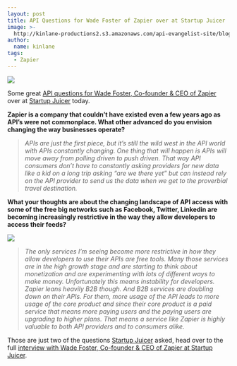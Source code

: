 ```yaml
---
layout: post
title: API Questions for Wade Foster of Zapier over at Startup Juicer
image: >-
  http://kinlane-productions2.s3.amazonaws.com/api-evangelist-site/blog/zapier-logo.png
author:
  name: kinlane
tags:
  - Zapier
---
```

[![](https://s3.amazonaws.com/kinlane-productions2/api-evangelist/zapier/zapier-logo.jpeg)](http://zapier.com/)

Some great [API questions for Wade Foster, Co-founder & CEO of Zapier](http://startupjuicer.com/2012/12/wade-foster-co-founder-ceo-of-zapier/ "API questions for Wade Foster, Co-founder & CEO of Zapier") over at [Startup Juicer](http://startupjuicer.com/ "Startup Juicer") today.

**Zapier is a company that couldn’t have existed even a few years ago as API’s were not commonplace. What other advanced do you envision changing the way businesses operate?**

> _APIs are just the first piece, but it’s still the wild west in the API world with APIs constantly changing. One thing that will happen is APIs will move away from polling driven to push driven. That way API consumers don’t have to constantly asking providers for new data like a kid on a long trip asking “are we there yet” but can instead rely on the API provider to send us the data when we get to the proverbial travel destination._

**What your thoughts are about the changing landscape of API access with some of the free big networks such as Facebook, Twitter, Linkedin are becoming increasingly restrictive in the way they allow developers to access their feeds?**

[![](https://s3.amazonaws.com/kinlane-productions2/api-evangelist/startup-juicer/startup-juicer.png)](http://startupjuicer.com/)

> _The only services I’m seeing become more restrictive in how they allow developers to use their APIs are free tools. Many those services are in the high growth stage and are starting to think about monetization and are experimenting with lots of different ways to make money. Unfortunately this means instability for developers. Zapier leans heavily B2B though. And B2B services are doubling down on their APIs. For them, more usage of the API leads to more usage of the core product and since their core product is a paid service that means more paying users and the paying users are upgrading to higher plans. That means a service like Zapier is highly valuable to both API providers and to consumers alike._

Those are just two of the questions [Startup Juicer](http://startupjuicer.com/ "Startup Juicer") asked, head over to the full [interview with Wade Foster, Co-founder & CEO of Zapier at Startup Juicer](http://startupjuicer.com/2012/12/wade-foster-co-founder-ceo-of-zapier/).